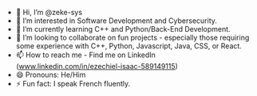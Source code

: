 - 👋 Hi, I’m @zeke-sys
- 👀 I’m interested in Software Development and Cybersecurity.
- 🌱 I’m currently learning C++ and Python/Back-End Development.
- 💞️ I’m looking to collaborate on fun projects - especially those requiring some experience with C++, Python, Javascript, Java, CSS, or React.
- 📫 How to reach me - Find me on LinkedIn (www.linkedin.com/in/ezechiel-isaac-589149115)
- 😄 Pronouns: He/Him
- ⚡ Fun fact: I speak French fluently.

<!---
zeke-sys/zeke-sys is a ✨ special ✨ repository because its `README.md` (this file) appears on your GitHub profile.
You can click the Preview link to take a look at your changes.
--->
